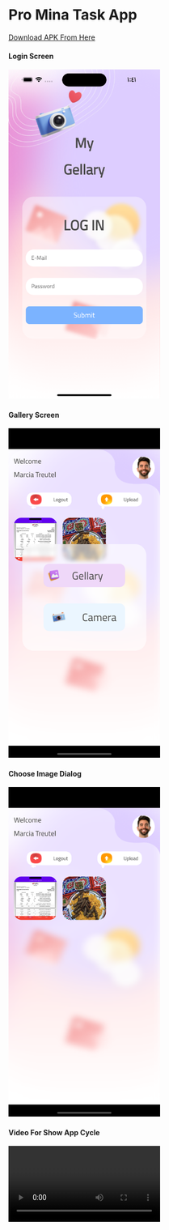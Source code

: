 <!DOCTYPE html>
<html lang="en">
<body>
    <h1>Pro Mina Task App</h1>
    <a href="https://drive.google.com/file/d/16p89v0D85tLchT9jiwUCUC3c89LSDSnr/view?usp=sharing">Download APK From Here</a>
    <h4>Login Screen</h4>
    <img src="screenshots/1.png" width="300" alt="">
    <h4>Gallery Screen</h4>
    <img src="screenshots/2.png" width="300" alt="">
    <h4>Choose Image Dialog</h4>
    <img src="screenshots/3.png" width="300" alt="">
    <h4>Video For Show App Cycle</h4>
    <video width="300" src="screenshots/video.mov" autoplay></video>
</body>
</html>
